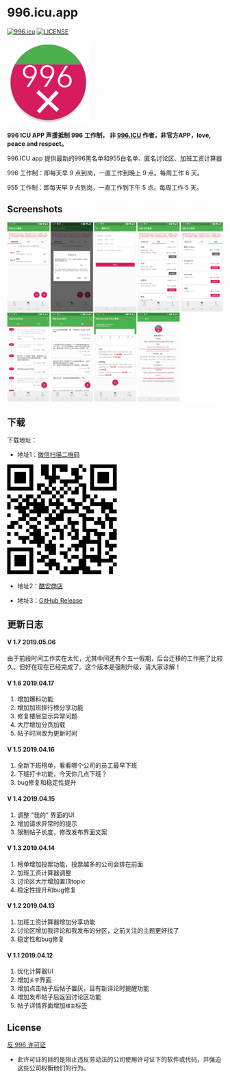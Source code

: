 
# 996.icu.app

[![996.icu](https://img.shields.io/badge/link-996.icu-red.svg)](https://996.icu)
[![LICENSE](https://img.shields.io/badge/license-Anti%20996-blue.svg)](https://github.com/996icu/996.ICU/blob/master/LICENSE)

![Logo](images/ic_launcher_round.png)

**996 ICU APP 声援抵制 996 工作制， 非 [996.ICU](https://github.com/996icu/996.ICU) 作者，非官方APP，love, peace and respect。**

996.ICU app 提供最新的996黑名单和955白名单、匿名讨论区、加班工资计算器

996 工作制：即每天早 9 点到岗，一直工作到晚上 9 点。每周工作 6 天。

955 工作制：即每天早 9 点到岗，一直工作到下午 5 点。每周工作 5 天。

## Screenshots

![](images/combine.png)

## 下载
下载地址：

- 地址1：[微信扫描二维码](http://lumiaxu.com/static/yp/996.html)
<img src="images/qr_code.png" width="256">

- 地址2：[酷安商店](https://www.coolapk.com/apk/com.youngpower.a996icu)

- 地址3：[GitHub Release](https://github.com/996icuapp/996.icu.app/releases/)


## 更新日志
#### V 1.7 2019.05.06
由于前段时间工作实在太忙，尤其中间还有个五一假期，后台迁移的工作拖了比较久。但好在现在已经完成了。这个版本是强制升级，请大家谅解！

#### V 1.6 2019.04.17
1. 增加爆料功能
1. 增加加班排行榜分享功能
1. 修复楼层显示异常问题
1. 大厅增加分页加载
1. 帖子时间改为更新时间

#### V 1.5 2019.04.16
1. 全新下班榜单，看看哪个公司的员工最早下班
2. 下班打卡功能，今天你几点下班？
3. bug修复和稳定性提升

#### V 1.4 2019.04.15
1. 调整 "我的" 界面的UI
2. 增加请求异常时的提示
3. 限制帖子长度，修改发布界面文案

#### V 1.3 2019.04.14
1. 榜单增加投票功能，投票越多的公司会排在前面
2. 加班工资计算器调整
3. 讨论区大厅增加置顶topic
4. 稳定性提升和bug修复

#### V 1.2 2019.04.13
1. 加班工资计算器增加分享功能
2. 讨论区增加我评论和我发布的分区，之前关注的主题更好找了
3. 稳定性和bug修复

#### V 1.1 2019.04.12
1. 优化计算器UI
2. 增加`关于`界面
3. 增加点击帖子后帖子置灰，且有新评论时提醒功能
4. 增加发布帖子后返回讨论区功能
5. 帖子详情界面增加`楼主`标签




License
---

[反 996 许可证](LICENSE)

 - 此许可证的目的是阻止违反劳动法的公司使用许可证下的软件或代码，并强迫这些公司权衡他们的行为。
